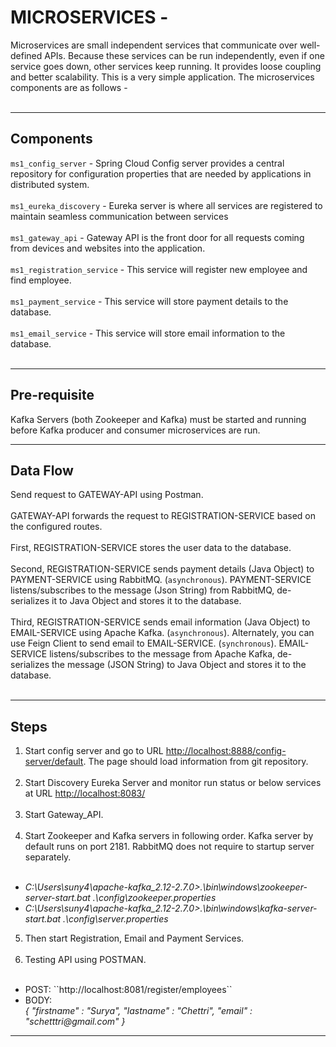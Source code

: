 # MICROSERVICES -
Microservices are small independent services that communicate over well-defined APIs. 
Because these services can be run independently, even if one service goes down, other services keep running. 
It provides loose coupling and better scalability. This is a very simple application. The microservices components are as follows - <br></br>

---
## Components
``ms1_config_server`` -  Spring Cloud Config server provides a central repository for configuration properties that are needed by applications in distributed system.<br></br>
``ms1_eureka_discovery`` -  Eureka server is where all services are registered to maintain seamless communication between services <br></br>
``ms1_gateway_api`` -  Gateway API is the front door for all requests coming from devices and websites into the application.<br></br>
``ms1_registration_service`` -   This service will register new employee and find employee. <br></br>
``ms1_payment_service`` -   This service will store payment details to the database. <br></br>
``ms1_email_service`` -   This service will store email information to the database. <br></br>

---

## Pre-requisite
Kafka Servers (both Zookeeper and Kafka) must be started and running before Kafka producer and consumer microservices are run.

---

## Data Flow
Send request to GATEWAY-API using Postman. <br></br>
GATEWAY-API forwards the request to REGISTRATION-SERVICE based on the configured routes. <br></br>
First, REGISTRATION-SERVICE stores the user data to the database. <br></br>
Second, REGISTRATION-SERVICE sends payment details (Java Object) to PAYMENT-SERVICE using RabbitMQ. (``asynchronous``). 
PAYMENT-SERVICE listens/subscribes to the message (Json String) from RabbitMQ, de-serializes it to Java Object and stores it to the database. <br></br>
Third, REGISTRATION-SERVICE sends email information (Java Object) to EMAIL-SERVICE using Apache Kafka. (``asynchronous``).
Alternately, you can use Feign Client to send email to EMAIL-SERVICE. (``synchronous``). 
EMAIL-SERVICE listens/subscribes to the message from Apache Kafka, de-serializes the message (JSON String) to Java Object and stores it to the database. <br></br>

--- 

## Steps 
1. Start config server and go to URL [http://localhost:8888/config-server/default](http://localhost:8888/config-server/default). The page should load information from git repository. <br></br>
2. Start Discovery Eureka Server and monitor run status or below services at URL [http://localhost:8083/](http://localhost:8083/) <br></br>
3. Start Gateway_API. <br></br>
4. Start Zookeeper and Kafka servers in following order. Kafka server by default runs on port 2181. RabbitMQ does not require to startup server separately.<br></br>
<ul>
<li><i>C:\Users\suny4\apache-kafka_2.12-2.7.0>.\bin\windows\zookeeper-server-start.bat .\config\zookeeper.properties </i></li>      
<li><i>C:\Users\suny4\apache-kafka_2.12-2.7.0>.\bin\windows\kafka-server-start.bat .\config\server.properties </i></li>
</ul>      

5. Then start Registration, Email and Payment Services. <br></br>
6. Testing API using POSTMAN. <br></br>
<ul>
<li>POST: ``http://localhost:8081/register/employees`` </li>      
<li>BODY: </li>
<i>{ 
"firstname" : "Surya", 
"lastname" : "Chettri", 
"email" : "schetttri@gmail.com" 
}</i>
</ul> 

--- 
